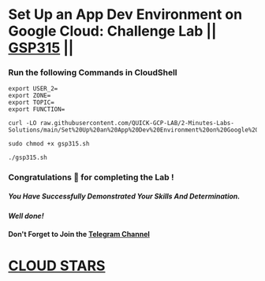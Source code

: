 # Set Up an App Dev Environment on Google Cloud: Challenge Lab || [GSP315](https://www.cloudskillsboost.google/games/5379/labs/34881) ||

### Run the following Commands in CloudShell

```
export USER_2=
export ZONE=
export TOPIC=
export FUNCTION=
```
```
curl -LO raw.githubusercontent.com/QUICK-GCP-LAB/2-Minutes-Labs-Solutions/main/Set%20Up%20an%20App%20Dev%20Environment%20on%20Google%20Cloud%20Challenge%20Lab/gsp315.sh

sudo chmod +x gsp315.sh

./gsp315.sh
```

### Congratulations 🎉 for completing the Lab !

##### *You Have Successfully Demonstrated Your Skills And Determination.*

#### *Well done!*

#### Don't Forget to Join the [Telegram Channel](https://t.me/cloudstars24)

# [CLOUD STARS](https://www.youtube.com/@cloud-stars)
